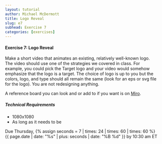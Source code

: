 ```yaml
---
layout: tutorial
author: Michael McDermott
title: Logo Reveal
slug: e7
subhead: Exercise 7
categories: [exercises]
---
```

#### Exercise 7: Logo Reveal
Make a short video that animates an existing, relatively well-known logo. The video should use one of the strategies we covered in class. For example, you could pick the Target logo and your video would somehow emphasize that the logo is a target. The choice of logo is up to you but the colors, logo, and type should all remain the same (look for an eps or svg file for the logo). You are not redesigning anything.

A reference board you can look and or add to if you want is on [Miro](https://miro.com/app/board/o9J_khOuqi0=/).

##### Technical Requirements
* 1080x1080
* As long as it needs to be

<span class="due">Due Thursday, {% assign seconds = 7 | times: 24 | times: 60 | times: 60 %}{{ page.date | date: "%s" | plus: seconds | date: "%B %d" }} by 10:30 am ET</span>
